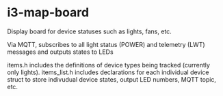 # i3-map-board
Display board for device statuses such as lights, fans, etc.

Via MQTT, subscribes to all light status (POWER) and telemetry (LWT) messages and outputs states to LEDs

items.h includes the definitions of device types being tracked (currently only lights).
items_list.h includes declarations for each individual device struct to store indivudual device states, output LED numbers, MQTT topic, etc.

